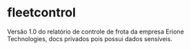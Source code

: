 # fleetcontrol
Versão 1.0 do relatório de controle de frota da empresa Erione Technologies, docs privados pois possui dados sensíveis.
